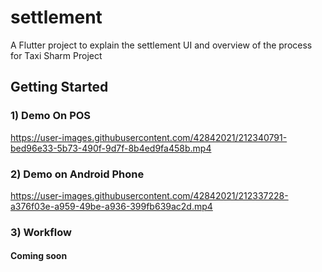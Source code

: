 # settlement

A Flutter project to explain the settlement UI and overview of the process for Taxi Sharm Project

## Getting Started

### 1) Demo On POS

https://user-images.githubusercontent.com/42842021/212340791-bed96e33-5b73-490f-9d7f-8b4ed9fa458b.mp4


### 2) Demo on Android Phone

https://user-images.githubusercontent.com/42842021/212337228-a376f03e-a959-49be-a936-399fb639ac2d.mp4


### 3) Workflow

#### Coming soon